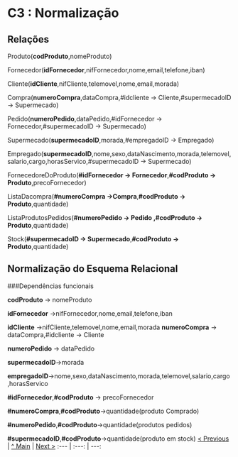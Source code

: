 # C3 : Normalização

## Relações
Produto(**codProduto**,nomeProduto)

Fornecedor(**idFornecedor**,nifFornecedor,nome,email,telefone,iban)

Cliente(**idCliente**,nifCliente,telemovel,nome,email,morada)

Compra(**numeroCompra**,dataCompra,#idcliente → Cliente,#supermecadoID → Supermecado)

Pedido(**numeroPedido**,dataPedido,#idFornecedor → Fornecedor,#supermecadoID → Supermecado)

Supermecado(**supermecadoID**,morada,#empregadoID → Empregado)

Empregado(**supermecadoID**,nome,sexo,dataNascimento,morada,telemovel,salario,cargo,horasServico,#supermecadoID → Supermecado)

FornecedoreDoProduto(**#idFornecedor → Fornecedor**,**#codProduto → Produto**,precoFornecedor)

ListaDacompra(**#numeroCompra →Compra**,**#codProduto → Produto**,quantidade)

ListaProdutosPedidos(**#numeroPedido → Pedido **,**#codProduto → Produto**,quantidade)

Stock(**#supermecadoID → Supermecado**,**#codProduto → Produto**,quantidade)

## Normalização do Esquema Relacional

###Dependências funcionais

**codProduto** → nomeProduto

**idFornecedor** →nifFornecedor,nome,email,telefone,iban

**idCliente**  →nifCliente,telemovel,nome,email,morada
**numeroCompra** → dataCompra,#idcliente → Cliente

**numeroPedido** → dataPedido

**supermecadoID**→morada

**empregadoID**→nome,sexo,dataNascimento,morada,telemovel,salario,cargo,horasServico

**#idFornecedor**,**#codProduto** → precoFornecedor

**#numeroCompra**,**#codProduto**→quantidade(produto Comprado)

**#numeroPedido**,**#codProduto**→quantidade(produtos pedidos)

**#supermecadoID**,**#codProduto**→quantidade(produto em stock)
[< Previous](rebd02.md) | [^ Main](/../../) | [Next >](rebd04.md)
:--- | :---: | ---: 

